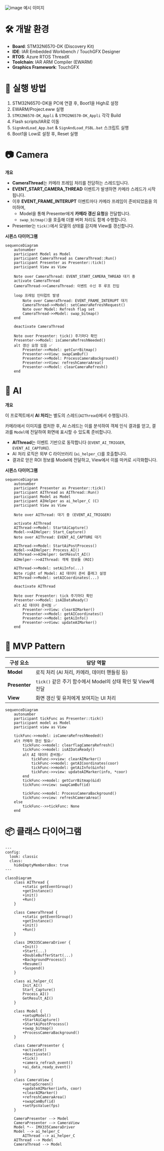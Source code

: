 
![image](https://github.com/user-attachments/assets/a205e8b9-c64d-41b8-8a27-fb58e5840302)
예시 이미지

# 🛠️ 개발 환경

- **Board**:  STM32N6570-DK (Discovery Kit)
- **IDE**:  IAR Embedded Workbench / TouchGFX Designer
- **RTOS**:  Azure RTOS ThreadX
- **Toolchain**:  IAR ARM Compiler (EWARM)
- **Graphics Framework**:  TouchGFX

# 🚀 실행 방법

1. STM32N6570-DK을 PC에 연결 후, Boot1을 High로 설정
2. EWARM/Project.eww 실행
3. `STM32N6570-DK_Appli` & `STM32N6570-DK_Appli` 각각 Build
4. Flash scripts/IAR로 이동
5. `SignAndLoad_App.bat` & `SignAndLoad_FSBL.bat` 스크립트 실행
6. Boot1을 Low로 설정 후, Reset 실행

# 📷 Camera

**개요**

- **CameraThread**는 카메라 프레임 처리를 전담하는 스레드입니다.
- **EVENT_START_CAMERA_THREAD** 이벤트가 발생하면 카메라 스레드가 시작됩니다.
- 이후 **EVENT_FRAME_INTERUPT** 이벤트마다 카메라 프레임이 준비되었음을 의미하며,
    - Model을 통해 Presenter에게 **카메라 갱신 요청**을 전달합니다.
    - `swap_bitmap()`을 호출해 더블 버퍼 처리도 함께 수행합니다.
- Presenter는 `tick()`에서 모델의 상태를 감지해 View를 갱신합니다.

**시퀸스 다이어그램**

```mermaid
sequenceDiagram
    autonumber
    participant Model as Model
    participant CameraThread as CameraThread::Run()
    participant Presenter as Presenter::tick()
    participant View as View

    Note over CameraThread: EVENT_START_CAMERA_THREAD 대기 중
    activate CameraThread
    CameraThread->>CameraThread: 이벤트 수신 후 루프 진입

    loop 프레임 인터럽트 발생
        Note over CameraThread: EVENT_FRAME_INTERUPT 대기
        CameraThread->>Model: setCameraRefreshRequest()
        Note over Model: Refresh flag set
        CameraThread->>Model: swap_bitmap()
    end

    deactivate CameraThread

    Note over Presenter: tick() 주기마다 확인
    Presenter->>Model: isCameraRefreshNeeded()
    alt 갱신 요청 있음 ✅
        Presenter->>Model: getCurrBitmap()
        Presenter->>View: swapCamBuf()
        Presenter->>Model: ProcessCameraBackground()
        Presenter->>View: refreshCameraArea()
        Presenter->>Model: clearCameraRefresh()
    end

```

# 🧠 AI

**개요**

이 프로젝트에서 **AI 처리**는 별도의 스레드(`AIThread`)에서 수행됩니다.

카메라에서 이미지를 캡처한 후, AI 스레드는 이를 분석하여 객체 인식 결과를 얻고, 결과를 `Model`에 전달하여 화면에 표시할 수 있도록 준비합니다.

- **AIThread**는 이벤트 기반으로 동작합니다 (`EVENT_AI_TRIGGER`, `EVENT_AI_CAPTURE`).
- AI 처리 로직은 외부 C 라이브러리 (`ai_helper_C`)를 호출합니다.
- 결과로 얻은 ROI 정보를 Model에 전달하고, View에서 이를 마커로 시각화합니다.

**시퀸스 다이어그램**

```mermaid
sequenceDiagram
    autonumber
    participant Presenter as Presenter::tick()
    participant AIThread as AIThread::Run()
    participant Model as Model
    participant AIHelper as ai_helper_C (C)
    participant View as View

    Note over AIThread: 대기 중 (EVENT_AI_TRIGGER)

    activate AIThread
    AIThread->>Model: StartAiCapture()
    Model->>AIHelper: Start_Capture()
    Note over AIThread: EVENT_AI_CAPTURE 대기

    AIThread->>Model: StartAiPostProcess()
    Model->>AIHelper: Process_AI()
    AIThread->>AIHelper: GetResult_AI()
    AIHelper-->>AIThread: 객체 정보들 (ROI)

    AIThread->>Model: setAiInfo(...)
    Note right of Model: AI 데이터 준비 플래그 설정
    AIThread->>Model: setAICoordinates(...)

    deactivate AIThread

    Note over Presenter: tick 주기마다 확인
    Presenter->>Model: isAIDataReady()
    alt AI 데이터 준비됨 ✅
        Presenter->>View: clearAIMarker()
        Presenter->>Model: getAICoordinates()
        Presenter->>Model: getAiInfo()
        Presenter->>View: updateAIMarker()
    end

```

# 🧩 MVP Pattern

| 구성 요소 | 담당 역할 |
| --- | --- |
| **Model** | 로직 처리 (AI 처리, 카메라, 데이터 핸들링 등) |
| **Presenter** | `tick()` 같은 주기 함수에서 Model의 상태 확인 및 View에 전달 |
| **View** | 화면 갱신 및 유저에게 보여지는 UI 처리 |

```mermaid
sequenceDiagram
    autonumber
    participant tickFunc as Presenter::tick()
    participant model as Model
    participant view as View

    tickFunc->>model: isCameraRefreshNeeded()
    alt 카메라 갱신 필요✅
        tickFunc->>model: clearflagCameraRefresh()
        tickFunc->>model: isAIDataReady()
        alt AI 데이터 준비됨✅
            tickFunc->>view: clearAIMarker()
            tickFunc->>model: getAICoordinates(coor)
            tickFunc->>model: getAiInfo(&info)
            tickFunc->>view: updateAIMarker(info, *coor)
        end
        tickFunc->>model: getCurrBitmap(&id)
        tickFunc->>view: swapCamBuf(id)

        tickFunc->>model: ProcessCameraBackground()
        tickFunc->>view: refreshCameraArea()
    else
        tickFunc-->>tickFunc: None
    end

```

# 📦 클래스 다이어그램

```mermaid
---
config:
  look: classic
  class:
    hideEmptyMembersBox: true
---

classDiagram
    class AIThread {
        +static getEventGroup()
        +getInstance()
        +init()
        +Run()
    }

    class CameraThread {
        +static getEventGroup()
        +getInstance()
        +init()
        +Run()
    }

    class IMX335CameraDriver {
        +Init()
        +Start(...)
        +DoubleBufferStart(...)
        +BackgroundProcess()
        +Resume()
        +Suspend()
    }

    class ai_helper_C{
        Init_AI()
        Start_Capture()
        Process_AI()
        GetResult_AI()
    }

    class Model {
        +setupModel()
        +StartAiCapture()
        +StartAiPostProcess()
        +swap_bitmap()
        +ProcessCameraBackground()
    }

    class CameraPresenter {
        +activate()
        +deactivate()
        +tick()
        +camera_refrash_event()
        +ai_data_ready_event()
    }

    class CameraView {
        +setupScreen()
        +updateAIMarker(info, coor)
        +clearAIMarker()
        +refreshCameraArea()
        +swapCamBuf(id)
        +setFpsValue(fps)
    }

    CameraPresenter --> Model
    CameraPresenter --> CameraView
    Model *-- IMX335CameraDriver
    Model --> ai_helper_C
		AIThread --> ai_helper_C
    AIThread --> Model
    CameraThread --> Model
```

